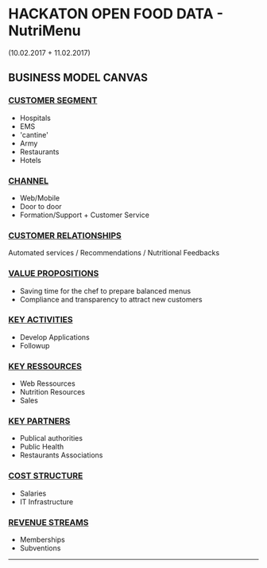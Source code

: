 # HACKATON OPEN FOOD DATA - NutriMenu

(10.02.2017 + 11.02.2017)



## BUSINESS MODEL CANVAS

### **<u>CUSTOMER SEGMENT</u>**

- Hospitals
- EMS
- 'cantine'
- Army
- Restaurants 
- Hotels



### **<u>CHANNEL</u>**

- Web/Mobile
- Door to door
- Formation/Support + Customer Service



### **<u>CUSTOMER RELATIONSHIPS</u>**

Automated services / Recommendations / Nutritional Feedbacks



### **<u>VALUE PROPOSITIONS</u>**

- Saving time for the chef to prepare balanced menus
- Compliance and transparency to attract new customers



### **<u>KEY ACTIVITIES</u>**

- Develop Applications
- Followup



### **<u>KEY RESSOURCES</u>**

- Web Ressources
- Nutrition Resources 
- Sales



### **<u>KEY PARTNERS</u>**

- Publical authorities
- Public Health
- Restaurants Associations



### **<u>COST STRUCTURE</u>**

- Salaries 
- IT Infrastructure



### **<u>REVENUE STREAMS</u>**

- Memberships
- Subventions



----



